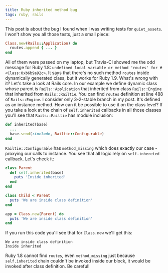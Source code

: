 ```yaml
---
title: Ruby inherited method bug
tags: ruby, rails
---
```


This post is about the bug I found when I was writing tests for `quiet_assets`.
I won't show you all those tests, just a small piece:

``` ruby
Class.new(Rails::Application) do
  routes.append { ... }
end
```

All of them were passed on my laptop, but Travis-CI showed me the odd message
for Ruby 1.8:
`undefined local variable or method 'routes' for #<Class:0xb6b9a92c>`.
It says that there's no such method `routes` inside dynamically generated class,
but it works for Ruby 1.9. What's wrong with it? Let's take a look at
Rails core. In our example we define dynamic class whose parent is
`Rails::Application` that inherited from class `Rails::Engine` that inherited
from `Rails::Railtie`. You can find `routes` definition at line 488 of
`Rails::Engine`. I consider only 3-2-stable branch in my post. It's defined as
an instance method. How can it be possible to use it on the class level?
If you take a look at the chain of `self.inherited` callbacks in all those
classes you'll see that `Rails::Railtie` has module inclusion:

``` ruby
def inherited(base)
  ...
  base.send(:include, Railtie::Configurable)
end
```

`Railtie::Configurable` has `method_missing` which does exactly our case -
proxying our calls to instance. You see that all logic rely on `self.inhereted`
callback. Let's check it:

``` ruby
class Parent
  def self.inherited(base)
    puts 'Inside inherited'
  end
end

class Child < Parent
  puts 'We are inside class definition'
end

app = Class.new(Parent) do
  puts 'We are inside class definition'
end
```

If you run this code you'll see that for `Class.new` we'll get this:

```
We are inside class definition
Inside inherited
```

Ruby 1.8 cannot find `routes`, even `method_missing` just because
`self.inherited` chain couldn't be invoked inside our block, it would be
invoked after class definition. Be careful!
